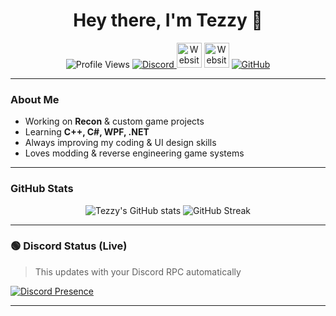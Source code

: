 <h1 align="center">Hey there, I'm Tezzy 👋</h1>
<p align="center">
  <img src="https://komarev.com/ghpvc/?username=tezzyBTW&label=Profile%20Views&color=blueviolet&style=for-the-badge" alt="Profile Views" />
  <a href="https://discord.gg/p67BF77yr5">
    <img src="https://img.shields.io/discord/1222654332931936378?color=5865F2&label=Discord&logo=discord&logoColor=white&style=for-the-badge" alt="Discord" />
  </a>
  <a href="http://www.youtube.com/@TezzyFRAGZ"><img src="https://skillicons.dev/icons?i=html,css,js" height="40" alt="Website"/></a>
  <a href="https://www.twitch.tv/itstezzybtw"><img src="https://skillicons.dev/icons?i=html,css,js" height="40" alt="Website"/></a>
  <a href="https://github.com/tezzyBTW">
    <img src="https://img.shields.io/badge/GitHub-tezzyBTW-181717?style=for-the-badge&logo=github" alt="GitHub" />
  </a>
</p>

---

### About Me
- Working on **Recon** & custom game projects  
- Learning **C++, C#, WPF, .NET**  
- Always improving my coding & UI design skills  
- Loves modding & reverse engineering game systems  

---

### GitHub Stats
<p align="center">
  <img src="https://github-readme-stats.vercel.app/api?username=tezzyBTW&show_icons=true&theme=tokyonight&hide_border=true" alt="Tezzy's GitHub stats" />
  <img src="https://github-readme-streak-stats.herokuapp.com/?user=tezzyBTW&theme=tokyonight&hide_border=true" alt="GitHub Streak" />
</p>

---

### 🟢 Discord Status (Live)
> This updates with your Discord RPC automatically

[![Discord Presence](https://lanyard.cnrad.dev/api/732275651385753753)](https://discord.com/users/732275651385753753)

---
